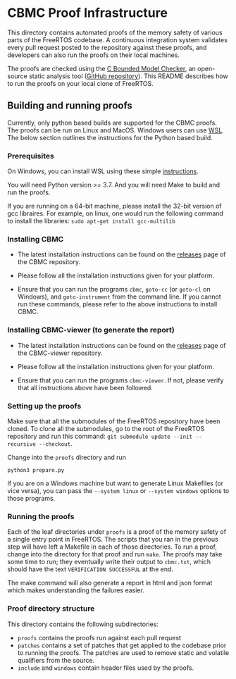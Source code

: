 CBMC Proof Infrastructure
=========================

This directory contains automated proofs of the memory safety of various parts
of the FreeRTOS codebase. A continuous integration system validates every
pull request posted to the repository against these proofs, and developers can
also run the proofs on their local machines.

The proofs are checked using the
[C Bounded Model Checker](http://www.cprover.org/cbmc/), an open-source static
analysis tool
([GitHub repository](https://github.com/diffblue/cbmc)). This README describes
how to run the proofs on your local clone of FreeRTOS.


Building and running proofs
--------------------------

Currently, only python based builds are supported for the CBMC proofs. The proofs
can be run on Linux and MacOS. Windows users can use [WSL](https://docs.microsoft.com/en-us/windows/wsl).
The below section outlines the instructions for the Python based build.

### Prerequisites

On Windows, you can install WSL using these simple [instructions](https://docs.microsoft.com/en-us/windows/wsl/install).

You will need Python version >= 3.7.
And you will need Make to build and run the proofs.

If you are running on a 64-bit machine, please install the 32-bit version of gcc
libraires. For example, on linux, one would run the following command to install
the libraries: `sudo apt-get install gcc-multilib`

### Installing CBMC

- The latest installation instructions can be found on the
  [releases](https://github.com/diffblue/cbmc/releases) page of the CBMC repository.

- Please follow all the installation instructions given for your platform.

- Ensure that you can run the programs `cbmc`, `goto-cc` (or `goto-cl`
  on Windows), and `goto-instrument` from the command line. If you cannot run these
  commands, please refer to the above instructions to install CBMC.

### Installing CBMC-viewer (to generate the report)

- The latest installation instructions can be found on the
  [releases](https://github.com/awslabs/aws-viewer-for-cbmc/releases) page of the CBMC-viewer repository.

- Please follow all the installation instructions given for your platform.

- Ensure that you can run the programs `cbmc-viewer`. If not, please verify
  that all instructions above have been followed.

### Setting up the proofs

Make sure that all the submodules of the FreeRTOS repository have been cloned. To
clone all the submodules, go to the root of the FreeRTOS repository and run this
command: `git submodule update --init --recursive --checkout`.

Change into the `proofs` directory and run
```
python3 prepare.py
```
If you are on a Windows machine but want to generate Linux Makefiles (or vice
versa), you can pass the `--system linux` or `--system windows` options to those
programs.

### Running the proofs

Each of the leaf directories under `proofs` is a proof of the memory
safety of a single entry point in FreeRTOS. The scripts that you ran in the
previous step will have left a Makefile in each of those directories. To
run a proof, change into the directory for that proof and run `make`.
The proofs may take some time to run; they eventually write their output to
`cbmc.txt`, which should have the text `VERIFICATION SUCCESSFUL` at the end.

The make command will also generate a report in html and json format which makes
understanding the failures easier.

### Proof directory structure

This directory contains the following subdirectories:

- `proofs` contains the proofs run against each pull request
- `patches` contains a set of patches that get applied to the codebase prior to
  running the proofs. The patches are used to remove static and volatile qualifiers
  from the source.
- `include` and `windows` contain header files used by the proofs.
